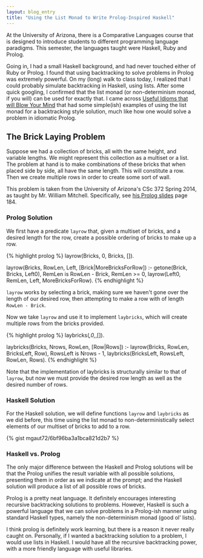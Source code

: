 ```yaml
---
layout: blog_entry
title: "Using the List Monad to Write Prolog-Inspired Haskell"
---
```


At the University of Arizona, there is a Comparative Languages course
that is designed to introduce students to different programming language
paradigms. This semester, the languages taught were Haskell, Ruby and Prolog.

Going in, I had a small Haskell background, and had never touched either
of Ruby or Prolog.  I found that using backtracking to solve problems
in Prolog was extremely powerful.  On my (long) walk to class today, I realized
that I could probably simulate backtracking in Haskell, using lists.
After some quick googling, I confirmed that the list monad (or non-determinism
monad, if you will) can be used for exactly that.  I came across
[Useful Idioms that will Blow Your Mind][1] that had some simple(ish) examples
of using the list monad for a backtracking style solution, much like how
one would solve a problem in idiomatic Prolog.

## The Brick Laying Problem

Suppose we had a collection of bricks, all with the same height, and variable
lengths.  We might represent this collection as a multiset or a list.
The problem at hand is to make combinations of these bricks that when
placed side by side, all have the same length.  This will constitute a row.
Then we create multiple rows in order to create some sort of wall.

This problem is taken from the University of Arizona's CSc 372 Spring 2014,
as taught by Mr. William Mitchell.  Specifically, see [his Prolog slides][2]
page 184.

### Prolog Solution

We first have a predicate `layrow` that, given a multiset of bricks, and
a desired length for the row, create a possible ordering of bricks to make
up a row.

{% highlight prolog %}
layrow(Bricks, 0, Bricks, []).

layrow(Bricks, RowLen, Left, [Brick|MoreBricksForRow]) :-
  getone(Brick, Bricks, Left0),
  RemLen is RowLen - Brick, RemLen >= 0,
  layrow(Left0, RemLen, Left, MoreBricksForRow).
{% endhighlight %}

`layrow` works by selecting a brick, making sure we haven't gone over the
length of our desired row, then attempting to make a row with of length
`RowLen - Brick`.

Now we take `layrow` and use it to implement `laybricks`, which will create
multiple rows from the bricks provided.

{% highlight prolog %}
laybricks(_,0,_,[]).

laybricks(Bricks, Nrows, RowLen, [Row|Rows]) :-
  layrow(Bricks, RowLen, BricksLeft, Row),
  RowsLeft is Nrows - 1,
  laybricks(BricksLeft, RowsLeft, RowLen, Rows).
{% endhighlight %}

Note that the implementation of laybricks is structurally similar to that
of `layrow`, but now we must provide the desired row length as well as the
desired number of rows.

### Haskell Solution

For the Haskell solution, we will define functions `layrow` and `laybricks`
as we did before, this time using the list monad to non-deterministically
select elements of our multiset of bricks to add to a row.

{% gist mgaut72/6bf96ba3a1bca821d2b7 %}



### Haskell vs. Prolog

The only major difference between the Haskell and Prolog
solutions will be that the Prolog unifies the result variable with all
possible solutions, presenting them in order as we indicate at the prompt; and
the Haskell solution will produce a list of all possible rows of bricks.

Prolog is a pretty neat language.  It definitely encourages interesting
recursive backtracking solutions to problems.  However, Haskell is such
a powerful language that we can solve problems in a Prolog-ish manner using
standard Haskell types, namely the non-determinism monad (good ol' lists).

I think prolog is definitely work learning, but there is a reason it never
really caught on.  Personally, if I wanted a backtracking solution to
a problem, I would use lists in Haskell.  I would have all the recursive
backtracking power, with a more friendly language with useful libraries.

[1]: http://www.haskell.org/haskellwiki/Blow_your_mind
[2]: http://www.cs.arizona.edu/classes/cs372/spring14/prolog.pdf

